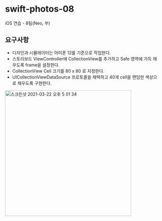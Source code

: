 # swift-photos-08
iOS 연습 - 8팀(Neo, 쑤)

## 요구사항

- 디자인과 시뮬레이터는 아이폰 12를 기준으로 작업한다.
- 스토리보드 ViewController에 CollectionView를 추가하고 Safe 영역에 가득 채우도록 frame을 설정한다.
- CollectionView Cell 크기를 80 x 80 로 지정한다.
- UICollectionViewDataSource 프로토콜을 채택하고 40개 cell을 랜덤한 색상으로 채우도록 구현한다.

<img width="412" alt="스크린샷 2021-03-22 오후 5 01 34" src="https://user-images.githubusercontent.com/33626693/111958164-43602e80-8b30-11eb-8598-f971fcd3b6f1.png">